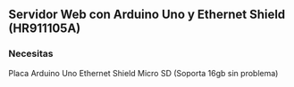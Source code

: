 ## Servidor Web con Arduino Uno y Ethernet Shield (HR911105A)
### Necesitas
Placa Arduino Uno
Ethernet Shield
Micro SD (Soporta 16gb sin problema)
